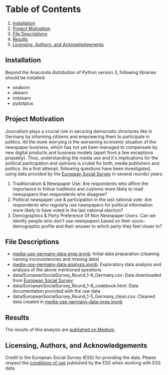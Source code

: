 # Table of Contents
1. [Installation](#Installation)
2. [Project Motivation](#Project-Motivation)
3. [File Descriptions](#File-Descriptions)
4. [Results](#Results)
5. [Licensing, Authors, and Acknowledgements](#Licensing-Authors-Acknowledgements)

## Installation <a name="Installation"></a>

Beyond the Anaconda distribution of Python version 3, following libraries should be installed:
* seaborn
* sklearn
* imblearn
* pydotplus

## Project Motivation <a name="Project-Motivation"></a>

Journalism plays a crucial role in securing democratic structures like in Germany by informing citizens and empowering them to participate in politics. All the more worrying is the worsening economic situation of the newspaper business, which has not yet been managed to compensate by new digital products and business models (apart from a few exceptions propably).
Thus, understanding the media use and it's implications for the political participation and opinions is crutial for both, media publishers and politics.
As a first attempt, following questions have been investigated, using data provided by the [European Social Survey](https://www.europeansocialsurvey.org/data/country.html?c=germany) in several rounds/ years:

1. Traditionalism & Newspaper Use: Are respondents who affirm the importance to follow traditions and customs more likely to read newspapers than respondents who disagree?
2. Political newspaper use & participation in the last national vote: Are respondents who regularly use newspapers for political information more likely to have voted in the last national election?
3. Demographics & Party Preference Of Non Newspaper Users: Can we identfy people who don't use newspapers based on their socio-demographic profile and their answer to which party they feel closer to?

## File Descriptions <a name="File-Descriptions"></a>

* [media-use-germany-data-prep.ipynb](https://github.com/bytesbysophie/european-social-survey-media-use/blob/master/media-use-germany-data-prep.ipynb): Initial data preparation (cleaning naming inconsistencies and missing data) 
* [media-use-germany-data-analysis.ipynb](https://github.com/bytesbysophie/european-social-survey-media-use/blob/master/media-use-germany-data-analysis.ipynb): Exploratory data analysis and analysis of the above mentioned questions
* data/EuropeanSocialSurvey_Round_1-8_Germany.csv: Data downloaded from [European Social Survey](https://www.europeansocialsurvey.org/downloadwizard/)
* data/EuropeanSocialSurvey_Round_1-8_codebook.html: Data documentation provided with the raw data
* data/EuropeanSocialSurvey_Round_1-5_Germany_clean.csv: Cleaned data created in [media-use-germany-data-prep.ipynb](https://github.com/bytesbysophie/european-social-survey-media-use/blob/master/media-use-germany-data-prep.ipynb)

## Results <a name="Results"></a>

The results of this analysis are [published on Medium](https://medium.com/@bytesbysophie/does-the-newspaper-even-matter-anymore-62c080328f35).

## Licensing, Authors, and Acknowledgements <a name="Licensing-Authors-Acknowledgements"></a>

Credit to the European Social Survey (ESS) for providing the data. Please respect the [conditions of use](https://www.europeansocialsurvey.org/data/conditions_of_use.html) published by the ESS when working with ESS data.
